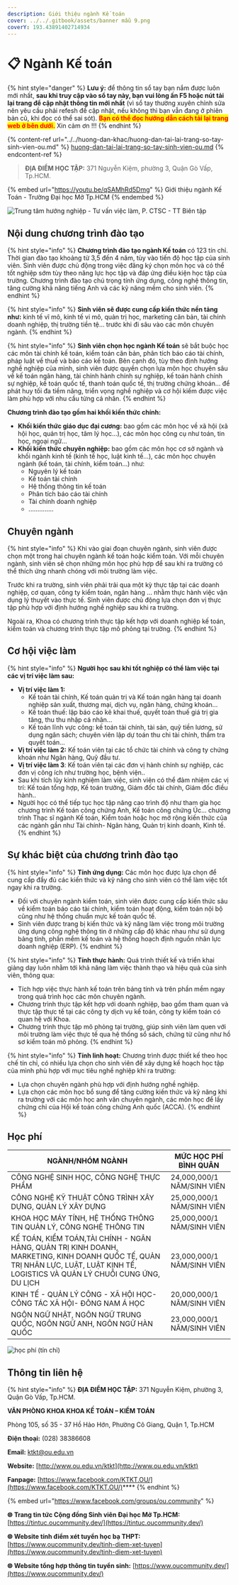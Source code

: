 ```yaml
---
description: Giới thiệu ngành Kế toán
cover: ../../.gitbook/assets/banner mẫu 9.png
coverY: 193.43891402714934
---
```


# 📋 Ngành Kế toán

{% hint style="danger" %}
**Lưu ý:** để thông tin sổ tay bạn nắm được luôn mới nhất, **sau khi truy cập vào sổ tay này, bạn vui lòng ấn F5 hoặc nút tải lại trang để cập nhật thông tin mới nhất** (vì sổ tay thường xuyên chỉnh sửa nên yêu cầu phải refesh để cập nhật, nếu không thì bạn vẫn đang ở phiên bản cũ, khi đọc có thể sai sót). <mark style="color:red;">**Bạn có thể đọc hướng dẫn cách tải lại trang web ở bên dưới.**</mark> Xin cảm ơn !!!
{% endhint %}

{% content-ref url="../../huong-dan-khac/huong-dan-tai-lai-trang-so-tay-sinh-vien-ou.md" %}
[huong-dan-tai-lai-trang-so-tay-sinh-vien-ou.md](../../huong-dan-khac/huong-dan-tai-lai-trang-so-tay-sinh-vien-ou.md)
{% endcontent-ref %}

> **ĐỊA ĐIỂM HỌC TẬP:** 371 Nguyễn Kiệm, phường 3, Quận Gò Vấp, Tp.HCM.

{% embed url="https://youtu.be/qSAMhRd5Dmg" %}
Giới thiệu ngành Kế Toán - Trường Đại học Mở Tp.HCM
{% endembed %}

![Trung tâm hướng nghiệp - Tư vấn việc làm, P. CTSC - TT Biên tập](<../../.gitbook/assets/Sß+ò tay h¦¦ß+¢ng nghiß+çp - bß¦ún ch+¡nh - size nhß+Å1024\_13.jpg>)

## Nội dung chương trình đào tạo

{% hint style="info" %}
**Chương trình đào tạo ngành Kế toán** có 123 tín chỉ. Thời gian đào tạo khoảng từ 3,5 đến 4 năm, tùy vào tiến độ học tập của sinh viên. Sinh viên được chủ động trong việc đăng ký chọn môn học và có thể tốt nghiệp sớm tùy theo năng lực học tập và đáp ứng điều kiện học tập của trường. Chương trình đào tạo chú trọng tính ứng dụng, công nghệ thông tin, tăng cường khả năng tiếng Anh và các kỹ năng mềm cho sinh viên.
{% endhint %}

{% hint style="info" %}
**Sinh viên sẽ được cung cấp kiến thức nền tảng như:** kinh tế vĩ mô, kinh tế vi mô, quản trị học, marketing căn bản, tài chính doanh nghiệp, thị trường tiền tệ… trước khi đi sâu vào các môn chuyên ngành.
{% endhint %}

{% hint style="info" %}
**Sinh viên chọn học ngành Kế toán** sẽ bắt buộc học các môn tài chính kế toán, kiểm toán căn bản, phân tích báo cáo tài chính, pháp luật về thuế và báo cáo kế toán. Bên cạnh đó, tùy theo định hướng nghề nghiệp của mình, sinh viên được quyền chọn lựa môn học chuyên sâu về kế toán ngân hàng, tài chính hành chính sự nghiệp, kế toán hành chính sự nghiệp, kế toán quốc tế, thanh toán quốc tế, thị trường chứng khoán… để phát huy tối đa tiềm năng, triển vọng nghề nghiệp và cơ hội kiếm được việc làm phù hợp với nhu cầu từng cá nhân.
{% endhint %}

**Chương trình đào tạo gồm hai khối kiến thức chính:**

* **Khối kiến thức giáo dục đại cương:** bao gồm các môn học về xã hội (xã hội học, quản trị học, tâm lý học…), các môn học công cụ như toán, tin học, ngoại ngữ…
* **Khối kiến thức chuyên nghiệp:** bao gồm các môn học cơ sở ngành và khối ngành kinh tế (kinh tế học, luật kinh tế…), các môn học chuyên ngành (kế toán, tài chính, kiểm toán…) như:
  * Nguyên lý kế toán
  * Kế toán tài chính
  * Hệ thống thông tin kế toán
  * Phân tích báo cáo tài chính
  * Tài chính doanh nghiệp
  * ..............

## Chuyên ngành

{% hint style="info" %}
Khi vào giai đoạn chuyên ngành, sinh viên được chọn một trong hai chuyên ngành kế toán hoặc kiểm toán. Với mỗi chuyên ngành, sinh viên sẽ chọn những môn học phù hợp để sau khi ra trường có thể thích ứng nhanh chóng với môi trường làm việc.

Trước khi ra trường, sinh viên phải trải qua một kỳ thực tập tại các doanh nghiệp, cơ quan, công ty kiểm toán, ngân hàng … nhằm thực hành việc vận dụng lý thuyết vào thực tế. Sinh viên được chủ động lựa chọn đơn vị thực tập phù hợp với định hướng nghề nghiệp sau khi ra trường.

Ngoài ra, Khoa có chương trình thực tập kết hợp với doanh nghiệp kế toán, kiểm toán và chương trình thực tập mô phỏng tại trường.
{% endhint %}

## Cơ hội việc làm

{% hint style="info" %}
**Người học sau khi tốt nghiệp có thể làm việc tại các vị trí việc làm sau:**

* **Vị trí việc làm 1:**
  * Kế toán tài chính, Kế toán quản trị và Kế toán ngân hàng tại doanh nghiệp sản xuất, thương mại, dịch vụ, ngân hàng, chứng khoán…
  * Kế toán thuế: lập báo cáo kê khai thuế, quyết toán thuế giá trị gia tăng, thu thu nhập cá nhân…
  * Kế toán lĩnh vực công: kế toán tài chính, tài sản, quỹ tiền lương, sử dụng ngân sách; chuyên viên lập dự toán thu chi tài chính, thẩm tra quyết toán…
* **Vị trí việc làm 2:** Kế toán viên tại các tổ chức tài chính và công ty chứng khoán như Ngân hàng, Quỹ đầu tư.
* **Vị trí việc làm 3**: Kế toán viên tại các đơn vị hành chính sự nghiệp, các đơn vị công ích như trường học, bệnh viện..
* Sau khi tích lũy kinh nghiệm làm việc, sinh viên có thể đảm nhiệm các vị trí: Kế toán tổng hợp, Kế toán trưởng, Giám đốc tài chính, Giám đốc điều hành..
* Người học có thể tiếp tục học tập nâng cao trình độ như tham gia học chương trình Kế toán công chứng Anh, Kế toán công chứng Úc... chương trình Thạc sĩ ngành Kế toán, Kiểm toán hoặc học mở rộng kiến thức của các ngành gần như Tài chính- Ngân hàng, Quản trị kinh doanh, Kinh tế.
{% endhint %}

## Sự khác biệt của chương trình đào tạo

{% hint style="info" %}
**Tính ứng dụng:** Các môn học được lựa chọn để cung cấp đầy đủ các kiến thức và kỹ năng cho sinh viên có thể làm việc tốt ngay khi ra trường.

* Đối với chuyên ngành kiểm toán, sinh viên được cung cấp kiến thức sâu về kiểm toán báo cáo tài chính, kiểm toán hoạt động, kiểm toán nội bộ cũng như hệ thống chuẩn mực kế toán quốc tế.
* Sinh viên được trang bị kiến thức và kỹ năng làm việc trong môi trường ứng dụng công nghệ thông tin ở những cấp độ khác nhau như sử dụng bảng tính, phần mềm kế toán và hệ thống hoạch định nguồn nhân lực doanh nghiệp (ERP).
{% endhint %}

{% hint style="info" %}
**Tính thực hành:** Quá trình thiết kế và triển khai giảng dạy luôn nhằm tới khả năng làm việc thành thạo và hiệu quả của sinh viên, thông qua:

* Tích hợp việc thực hành kế toán trên bảng tính và trên phần mềm ngay trong quá trình học các môn chuyên ngành.
* Chương trình thực tập kết hợp với doanh nghiệp, bao gồm tham quan và thực tập thực tế tại các công ty dịch vụ kế toán, công ty kiểm toán có quan hệ với Khoa.
* Chương trình thực tập mô phỏng tại trường, giúp sinh viên làm quen với môi trường làm việc thực tế qua hệ thống sổ sách, chứng từ cũng như hồ sơ kiểm toán mô phỏng.
{% endhint %}

{% hint style="info" %}
**Tính linh hoạt:** Chương trình được thiết kế theo học chế tín chỉ, có nhiều lựa chọn cho sinh viên để xây dựng kế hoạch học tập của mình phù hợp với mục tiêu nghề nghiệp khi ra trường:

* Lựa chọn chuyên ngành phù hợp với định hướng nghề nghiệp.
* Lựa chọn các môn học bổ sung để tăng cường kiến thức và kỹ năng khi ra trường với các môn học anh văn chuyên ngành, các môn học để lấy chứng chỉ của Hội kế toán công chứng Anh quốc (ACCA).
{% endhint %}

## Học phí

| NGÀNH/NHÓM NGÀNH                                                                                                                                                                  | MỨC HỌC PHÍ BÌNH QUÂN      |
| --------------------------------------------------------------------------------------------------------------------------------------------------------------------------------- | -------------------------- |
| CÔNG NGHỆ SINH HỌC, CÔNG NGHỆ THỰC PHẨM                                                                                                                                           | 24,000,000/1 NĂM/SINH VIÊN |
| CÔNG NGHỆ KỸ THUẬT CÔNG TRÌNH XÂY DỰNG, QUẢN LÝ XÂY DỰNG                                                                                                                          | 25,000,000/1 NĂM/SINH VIÊN |
| KHOA HỌC MÁY TÍNH, HỆ THỐNG THÔNG TIN QUẢN LÝ, CÔNG NGHỆ THÔNG TIN                                                                                                                | 25,000,000/1 NĂM/SINH VIÊN |
| KẾ TOÁN, KIỂM TOÁN,TÀI CHÍNH - NGÂN HÀNG, QUẢN TRỊ KINH DOANH, MARKETING, KINH DOANH QUỐC TẾ, QUẢN TRỊ NHÂN LỰC, LUẬT, LUẬT KINH TẾ, LOGISTICS VÀ QUẢN LÝ CHUỖI CUNG ỨNG, DU LỊCH | 23,000,000/1 NĂM/SINH VIÊN |
| KINH TẾ - QUẢN LÝ CÔNG - XÃ HỘI HỌC- CÔNG TÁC XÃ HỘI- ĐÔNG NAM Á HỌC                                                                                                              | 20,000,000/1 NĂM/SINH VIÊN |
| NGÔN NGỮ NHẬT, NGÔN NGỮ TRUNG QUỐC, NGÔN NGỮ ANH, NGÔN NGỮ HÀN QUỐC                                                                                                               | 23,000,000/1 NĂM/SINH VIÊN |

![học phí (tín chỉ)](<../../.gitbook/assets/image (45).png>)

## Thông tin liên hệ

{% hint style="info" %}
**ĐỊA ĐIỂM HỌC TẬP:** 371 Nguyễn Kiệm, phường 3, Quận Gò Vấp, Tp.HCM.

**VĂN PHÒNG KHOA KHOA KẾ TOÁN – KIỂM TOÁN**

Phòng 105, số 35 - 37 Hồ Hảo Hớn, Phường Cô Giang, Quận 1, Tp.HCM

**Điện thoại:** (028) 38386608

**Email:** ktkt@ou.edu.vn

**Website:** [http://www.ou.edu.vn/ktkt](http://www.ou.edu.vn/ktkt)

**Fanpage:** [https://www.facebook.com/KTKT.OU/](https://www.facebook.com/KTKT.OU/)****
{% endhint %}

{% embed url="https://www.facebook.com/groups/ou.community" %}

**🌐** **Trang tin tức Cộng đồng Sinh viên Đại học Mở Tp.HCM:** [https://tintuc.oucommunity.dev/](https://tintuc.oucommunity.dev/)

**🌐** **Website tính điểm xét tuyển học bạ THPT:** [https://www.oucommunity.dev/tinh-diem-xet-tuyen](https://www.oucommunity.dev/tinh-diem-xet-tuyen)

**🌐** **Website tổng hợp thông tin tuyển sinh:** [https://www.oucommunity.dev/](https://www.oucommunity.dev/)
